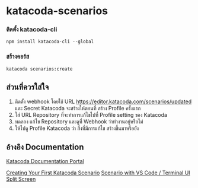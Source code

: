 # katacoda-scenarios
### ติดตั้ง katacoda-cli
```
npm install katacoda-cli --global
```

###  สร้างคอร์ส
```
katacoda scenarios:create
```


## ส่วนที่ควรใส่ใจ
 1. ติดตั้ง webhook โดยใช้ URL https://editor.katacoda.com/scenarios/updated และ Secret Katacoda จะสร้างให้ตอนที่ สร้าง Profile ครั้งแรก
 2. ใส่ URL Repository ที่จะทำการแก้ไขไปที่ Profile setting ของ Katacoda
 3. ทดลอง แก้ไข Repository และดูที่ Webhook ว่าทำงานอยู่หรือไม่
 4. ให้ไปดู Profile Katacoda ว่า สิ่งที่มีการแก้ไข สร้างขึ้นมาหรือยัง


## อ้างอิง Documentation
[Katacoda Documentation Portal](https://www.katacoda.community/welcome.html)

[Creating Your First Katacoda Scenario](https://katacoda.com/scenario-examples/scenarios/create-scenario-101)
[Scenario with VS Code / Terminal UI Split Screen](https://katacoda.com/scenario-examples/courses/uilayouts/uilayout-vscode-terminal)

